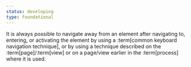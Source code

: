 ```yaml
---
status: developing
type: foundational
---
```


It is always possible to navigate away from an element after navigating to, entering, or activating the element by using a :term[common keyboard navigation technique], or by using a technique described on the :term[page]/:term[view] or on a page/view earlier in the :term[process] where it is used.